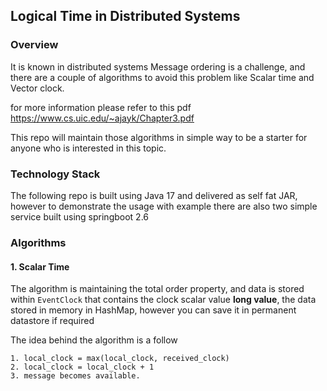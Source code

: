 ## Logical Time in Distributed Systems

###    Overview
It is known in distributed systems Message ordering is a challenge, and there are a couple of algorithms to avoid this problem like Scalar time and Vector clock.

for more information please refer to this pdf https://www.cs.uic.edu/~ajayk/Chapter3.pdf

This repo will maintain those algorithms in simple way to be a starter for anyone who is interested in this topic.


###    Technology Stack 
The following repo is built using Java 17 and delivered as self fat JAR, however to demonstrate the usage with example there are also two simple service built using springboot 2.6


###     Algorithms 
#### 1. Scalar Time 
The algorithm is maintaining the total order property, and data is stored within `EventClock` that contains the clock scalar value **long value**, the data stored in memory in HashMap, however you can save it in permanent datastore if required 

The idea behind the algorithm is a follow
````
1. local_clock = max(local_clock, received_clock)
2. local_clock = local_clock + 1
3. message becomes available.
````


